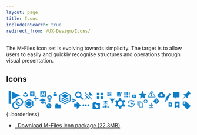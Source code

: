 ```yaml
---
layout: page
title: Icons
includeInSearch: true
redirect_from: /UX-Design/Icons/
---
```


The M-Files icon set is evolving towards simplicity. The target is to allow users to easily and quickly recognise structures and operations through visual presentation. 

## Icons

![Icons preview](icons_preview.png){:.borderless}


<ul class="quicklinks">
	<li class="api"><a href="MF_icons.zip">
	<span class="iconify" data-icon="mdi:download"></span> &nbsp;
	Download M-Files icon package (22.3MB)</a></li>
</ul>